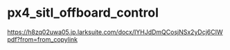 # px4_sitl_offboard_control

https://h8zq02uwa05.jp.larksuite.com/docx/IYHJdDmQCosjNSx2yDcj6CIWpdf?from=from_copylink

